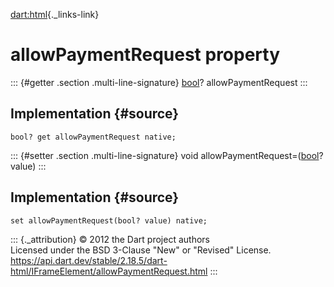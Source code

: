 [dart:html](../../dart-html/dart-html-library){._links-link}

allowPaymentRequest property
============================

::: {#getter .section .multi-line-signature}
[bool](../../dart-core/bool-class)? allowPaymentRequest
:::

Implementation {#source}
--------------

``` {.language-dart data-language="dart"}
bool? get allowPaymentRequest native;
```

::: {#setter .section .multi-line-signature}
void allowPaymentRequest=([bool](../../dart-core/bool-class)? value)
:::

Implementation {#source}
--------------

``` {.language-dart data-language="dart"}
set allowPaymentRequest(bool? value) native;
```

::: {._attribution}
© 2012 the Dart project authors\
Licensed under the BSD 3-Clause \"New\" or \"Revised\" License.\
<https://api.dart.dev/stable/2.18.5/dart-html/IFrameElement/allowPaymentRequest.html>
:::
